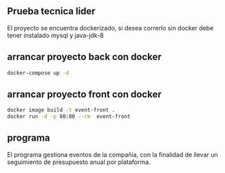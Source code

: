 ## Prueba tecnica lider
El proyecto se encuentra dockerizado, si desea correrlo sin docker debe tener instalado mysql y java-jdk-8

## arrancar proyecto back con docker
```bash
docker-compose up -d
```

## arrancar proyecto front con docker
```bash
docker image build -t event-front .
docker run -d -p 80:80 --rm  event-front
```

## programa
El programa gestiona eventos de la compañía, con la finalidad de llevar un seguimiento de presupuesto anual por plataforma.